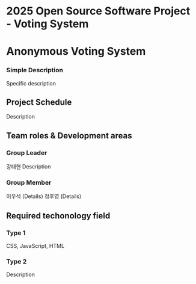# 2025 Open Source Software Project - Voting System

# Anonymous Voting System

### Simple Description
Specific description

## Project Schedule
Description

## Team roles & Development areas
### Group Leader
강태현
Description
### Group Member
이우석
(Details)
정후영
(Details)

## Required techonology field
### Type 1
CSS, JavaScript, HTML
### Type 2
Description

